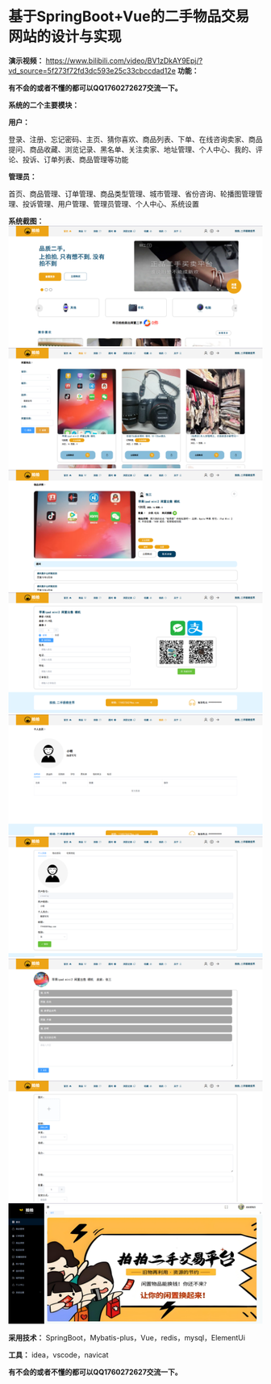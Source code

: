 # 基于SpringBoot+Vue的二手物品交易网站的设计与实现
 **演示视频：** https://www.bilibili.com/video/BV1zDkAY9Epj/?vd_source=5f273f72fd3dc593e25c33cbccdad12e
 **功能：** 

 **有不会的或者不懂的都可以QQ1760272627交流一下。** 

 **系统的二个主要模块：** 

 **用户：** 

登录、注册、忘记密码、主页、猜你喜欢、商品列表、下单、在线咨询卖家、商品提问、商品收藏、浏览记录、黑名单、关注卖家、地址管理、个人中心、我的、评论、投诉、订单列表、商品管理等功能

 **管理员：** 

首页、商品管理、订单管理、商品类型管理、城市管理、省份咨询、轮播图管理管理、投诉管理、用户管理、管理员管理、个人中心、系统设置

 **系统截图：** 
![输入图片说明](ape-quartz/1.png)
![输入图片说明](ape-quartz/%E5%BE%AE%E4%BF%A1%E5%9B%BE%E7%89%87_20241218205559.png)
![输入图片说明](ape-quartz/%E5%BE%AE%E4%BF%A1%E5%9B%BE%E7%89%87_20241218205602.png)
![输入图片说明](ape-quartz/%E5%BE%AE%E4%BF%A1%E5%9B%BE%E7%89%87_20241218205605.png)
![输入图片说明](ape-quartz/%E5%BE%AE%E4%BF%A1%E5%9B%BE%E7%89%87_20241218205608.png)
![输入图片说明](ape-quartz/%E5%BE%AE%E4%BF%A1%E5%9B%BE%E7%89%87_20241218205611.png)
![输入图片说明](ape-quartz/%E5%BE%AE%E4%BF%A1%E5%9B%BE%E7%89%87_20241218205615.png)
![输入图片说明](ape-quartz/%E5%BE%AE%E4%BF%A1%E5%9B%BE%E7%89%87_20241218205618.png)
![输入图片说明](ape-quartz/%E5%BE%AE%E4%BF%A1%E5%9B%BE%E7%89%87_20241218205621.png)

 **采用技术：** SpringBoot，Mybatis-plus，Vue，redis，mysql，ElementUi 

 **工具：** idea，vscode，navicat

 **有不会的或者不懂的都可以QQ1760272627交流一下。** 
